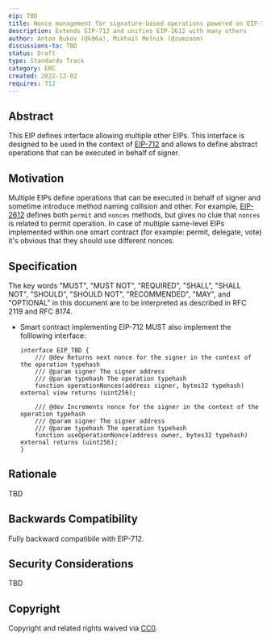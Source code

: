```yaml
---
eip: TBD
title: Nonce management for signature-based operations powered on EIP-712
description: Extends EIP-712 and unifies EIP-2612 with many others
author: Anton Bukov (@k06a), Mikhail Melnik (@zumzoom)
discussions-to: TBD
status: Draft
type: Standards Track
category: ERC
created: 2022-12-02
requires: 712
---
```


## Abstract

This EIP defines interface allowing multiple other EIPs. This interface is designed to be used in the context of [EIP-712](./eip-712.md) and allows to define abstract operations that can be executed in behalf of signer.

## Motivation

Multiple EIPs define operations that can be executed in behalf of signer and sometime introduce method naming collision and other. For example, [EIP-2612](./eip-2612.md) defines both `permit` and `nonces` methods, but gives no clue that `nonces` is related to permit operation. In case of multiple same-level EIPs implemented within one smart contract (for example: permit, delegate, vote) it's obvious that they should use different nonces.

## Specification

The key words "MUST", "MUST NOT", "REQUIRED", "SHALL", "SHALL NOT", "SHOULD", "SHOULD NOT", "RECOMMENDED", "MAY", and "OPTIONAL" in this document are to be interpreted as described in RFC 2119 and RFC 8174.

- Smart contract implementing EIP-712 MUST also implement the folllowing interface:
    ```solidity
    interface EIP_TBD {
        /// @dev Returns next nonce for the signer in the context of the operation typehash
        /// @param signer The signer address
        /// @param typehash The operation typehash
        function operationNonces(address signer, bytes32 typehash) external view returns (uint256);

        /// @dev Increments nonce for the signer in the context of the operation typehash
        /// @param signer The signer address
        /// @param typehash The operation typehash
        function useOperationNonce(address owner, bytes32 typehash) external returns (uint256);
    }
    ```

## Rationale

TBD

## Backwards Compatibility

Fully backward compatibile with EIP-712.

## Security Considerations

TBD

## Copyright

Copyright and related rights waived via [CC0](../LICENSE.md).
